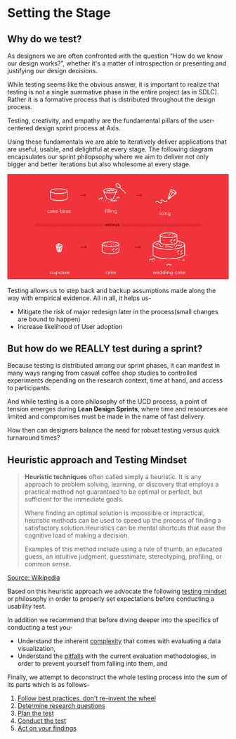 # Setting the Stage

## Why do we test?

As designers we are often confronted with the question “How do we know our design works?”, whether it's a matter of introspection or presenting and justifying our design decisions.

While testing seems like the obvious answer, it is important to realize that testing is not a single summative phase in the entire project (as in SDLC). Rather it is a formative process that is distributed throughout the design process.

Testing, creativity, and empathy are the fundamental pillars of the user-centered design sprint process at Axis. 

Using these fundamentals we are able to iteratively deliver applications that are useful, usable, and delightful at every stage. The following diagram encapsulates our sprint philopsophy where we aim to deliver not only bigger and better iterations but also wholesome at every stage.

![Cupcake Analogy](../Assets/images/cupcake-mvp.png)

Testing allows us to step back and backup assumptions made along the way with empirical evidence. 
All in all, it helps us-

- Mitigate the risk of major redesign later in the process(small changes are bound to happen)
- Increase likelihood of User adoption

## But how do we REALLY test during a sprint?

Because testing is distributed among our sprint phases, it can manifest in many ways ranging from casual coffee shop studies to controlled experiments depending on the research context, time at hand, and access to participants.

And while testing is a core philosophy of the UCD process, a point of tension emerges during **Lean Design Sprints**, where time and resources are limited and compromises must be made in the name of fast delivery.

How then can designers balance the need for robust testing versus quick turnaround times?

## Heuristic approach and Testing Mindset

> **Heuristic techniques** often called simply a heuristic. It is any approach to problem solving, learning, or discovery that employs a practical method not guaranteed to be optimal or perfect, but sufficient for the immediate goals. 
>
> Where finding an optimal solution is impossible or impractical, heuristic methods can be used to speed up the process of finding a satisfactory solution.Heuristics can be mental shortcuts that ease the cognitive load of making a decision. 
>
> Examples of this method include using a rule of thumb, an educated guess, an intuitive judgment, guesstimate, stereotyping, profiling, or common sense.

[Source: Wikipedia](https://en.wikipedia.org/wiki/Heuristic)

Based on this heuristic approach we advocate the following [testing mindset](TestingMindset.md) or philosophy in order to properly set expectations before conducting a usability test.

In addition  we recommend that before diving deeper into the specifics of conducting a test you-
- Understand the inherent [complexity](Challenges.md) that comes with evaluating a data visualization, 
- Understand the [pitfalls](Pitfalls.md) with the current evaluation methodologies, in order to prevent yourself from falling into them, and

Finally, we attempt to deconstruct the whole testing process into the sum of its parts which is as follows-
1. [Follow best practices, don't re-invent the wheel](../1.Follow-best-practices)
2. [Determine research questions](../2.Determine-research-questions)
3. [Plan the test](../3.Plan-the-test)
4. [Conduct the test](../4.Conduct-the-test)
5. [Act on your findings](/5.Act-on-your-findings)


